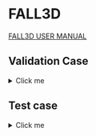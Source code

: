 # FALL3D

[FALL3D USER MANUAL](https://fall3d-suite.gitlab.io/fall3d/chapters/overview.html)

## Validation Case 

<details>
  <summary>Click me</summary>

### Raikoke 

- The Raikoke-2019 run case considers a deterministic (single scenario) SO2 dispersal simulation from the June 2019 Raikoke eruption. The simulation is driven by GFS model wind fields. 

- To fetch the LFS objects for the Raikoke-2019 test case, run this command:

```shell
module load git-lfs # needed only on Leonardo, on Thea the lfs git extension is already loaded
git submodule update --init
```

#### Leonardo 

<details>
  <summary>Click me</summary>

**Baremetal**

```shell
reframe \
    -C power-capping/configuration/leonardo.py \
    -c power-capping/applications/fall3d/fall3d.py \
    --prefix $SCRATCH/REFRAME-FALL3D \
    --keep-stage-files \
    --dont-restage \
    --performance-report \
    --module-mappings power-capping/applications/fall3d/leonardo_modmap.txt \
    -S build_locally=True \
    -p default \
    -J qos=normal \
    -J account=cin_staff \
    -n fall3d_raikoke_test \
    -S fall3d_raikoke_test.execution_mode=baremetal \
    --dry-run
```

**Container**

At the moment we assume that the SIF image has already been pulled/build to the local file system. Thus, please see [HPCCM_FALL3D](./hpccm/README.md) for more information on the build process. Eventually we might consider opening the remote registry to the public and have Singularity automatically pull the image at runtime.  

```shell
reframe \
    -C power-capping/configuration/leonardo.py \
    -c power-capping/applications/fall3d/fall3d.py \
    --prefix $SCRATCH/REFRAME-FALL3D \
    --keep-stage-files \
    --performance-report \
    -M openmpi:openmpi/4.1.6--nvhpc--24.3 \
    -p default \
    -J qos=normal \
    -J account=cin_staff \
    -n fall3d_raikoke_test \
    -S fall3d_raikoke_test.execution_mode=container \
    -S fall3d_raikoke_test.image=$SCRATCH/POWER_CAPPING/SIF_IMAGES/fall3d.sif \
    --dry-run
```

</details>

#### Thea

<details>
  <summary>Click me</summary>

**Baremetal**

```shell
reframe \
    -C power-capping/configuration/thea.py \
    -c power-capping/applications/fall3d/fall3d.py \
    --prefix $SCRATCH/REFRAME-FALL3D \
    --keep-stage-files \
    --dont-restage \
    --performance-report \
    --module-mappings power-capping/applications/fall3d/thea_modmap.txt \
    -p default \
    -n fall3d_raikoke_test \
    -S fall3d_raikoke_test.execution_mode=baremetal \
    --dry-run
```

**Container**

```shell
reframe \
    -C power-capping/configuration/thea.py \
    -c power-capping/applications/fall3d/fall3d.py \
    --prefix $SCRATCH/REFRAME-FALL3D \
    --keep-stage-files \
    --performance-report \
    -M openmpi:openmpi/4.1.6-nvhpc-24.3-zxjv2cq \
    -p default \
    -n fall3d_raikoke_test \
    -S fall3d_raikoke_test.execution_mode=container \
    -S fall3d_raikoke_test.image=$SCRATCH/SIF_IMAGES/fall3d.sif \
    --dry-run
```

</details>

</details>


## Test case


<details>
  <summary>Click me</summary>

soon, waiting data from developers

  </details>